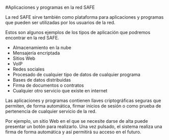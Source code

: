 #Aplicaciones y programas en la red SAFE

La red SAFE sirve también como plataforma para aplicaciones y programas que pueden ser utilizadas por los usuarios de la red.

Estos son algunos ejemplos de los tipos de aplicación que podremos encontrar en la red SAFE.

* Almacenamiento en la nube
* Mensajería encriptada
* Sitios Web
* VoIP
* Redes sociales
* Procesado de cualquier tipo de datos de cualquier programa
* Bases de datos distribuidas
* Firma de documentos o contratos
* Cualquier otro servicio que existe en internet

Las aplicaciones y programas contienen llaves criptográficas seguras que permiten, de forma automática, firmar inicios de sesión o como prueba de pertenencia de cualquier servicio de la red.

Por ejemplo, un sitio Web en el que se necesite darse de alta puede presentar un botón para realizarlo. Una vez pulsado, el sistema realiza una firma de forma automática y así permitirá su acceso en el futuro.

